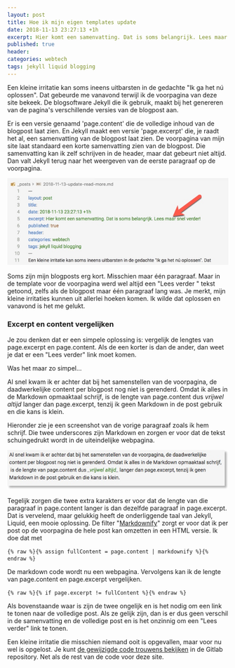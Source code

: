 ```yaml
---
layout: post
title: Hoe ik mijn eigen templates update
date: 2018-11-13 23:27:13 +1h
excerpt: Hier komt een samenvatting. Dat is soms belangrijk. Lees maar snel verder!
published: true
header:
categories: webtech
tags: jekyll liquid blogging
---
```

Een kleine irritatie kan soms ineens uitbarsten in de gedachte "Ik ga het nú oplossen". Dat gebeurde me vanavond terwijl ik de voorpagina van deze site bekeek. De blogsoftware Jekyll die ik gebruik, maakt bij het genereren van de pagina's verschillende versies van de blogpost aan. 

Er is een versie genaamd 'page.content' die de volledige inhoud van de blogpost laat zien. En Jekyll maakt een versie 'page.excerpt' die, je raadt het al, een samenvatting van de blogpost laat zien. De voorpagina van mijn site laat standaard een korte samenvatting zien van de blogpost. Die samenvatting kan ik zelf schrijven in de header, maar dat gebeurt niet altijd. Dan valt Jekyll terug naar het weergeven van de eerste paragraaf op de voorpagina. 

![<>](../images/updatereadmore.jpg)

Soms zijn mijn blogposts erg kort. Misschien maar één paragraaf. Maar in de template voor de voorpagina werd wel altijd een "Lees verder <i class="fas fa-chevron-circle-right"></i>" tekst getoond, zelfs als de blogpost maar één paragraaf lang was. Je merkt, mijn kleine irritaties kunnen uit allerlei hoeken komen. Ik wilde dat oplossen en vanavond is het me gelukt.

### Excerpt en content vergelijken
Je zou denken dat er een simpele oplossing is: vergelijk de lengtes van page.excerpt en page.content. Als de een korter is dan de ander, dan weet je dat er een "Lees verder" link moet komen. 

Was het maar zo simpel...

Al snel kwam ik er achter dat bij het samenstellen van de voorpagina, de daadwerkelijke content per blogpost nog niet is gerenderd. Omdat ik alles in de Markdown opmaaktaal schrijf, is de lengte van page.content dus _vrijwel altijd_ langer dan page.excerpt, tenzij ik geen Markdown in de post gebruik en die kans is klein. 

Hieronder zie je een screenshot van de vorige paragraaf zoals ik hem schrijf. Die twee underscores zijn Markdown en zorgen er voor dat de tekst schuingedrukt wordt in de uiteindelijke webpagina.

![<>](../images/markdownvoorbeeld.jpg)

Tegelijk zorgen die twee extra karakters er voor dat de lengte van die paragraaf in page.content langer is dan dezelfde paragraaf in page.excerpt. Dat is vervelend, maar 
gelukkig heeft de onderliggende taal van Jekyll, Liquid, een mooie oplossing. De filter "[Markdownify](https://jekyllrb.com/docs/liquid/filters/)" zorgt er voor dat ik per post op de voorpagina de hele post kan omzetten in een HTML versie. Ik doe dat met

```liquid
{% raw %}{% assign fullContent = page.content | markdownify %}{% endraw %}
```
De markdown code wordt nu een webpagina. Vervolgens kan ik de lengte van page.content en page.excerpt vergelijken. 

```liquid
{% raw %}{% if page.excerpt != fullContent %}{% endraw %}
```

Als bovenstaande waar is zijn de twee ongelijk en is het nodig om een link te tonen naar de volledige post. Als ze gelijk zijn, dan is er dus geen verschil in de samenvatting en de volledige post en is het onzinnig om een "Lees verder" link te tonen. 

Een kleine irritatie die misschien niemand ooit is opgevallen, maar voor nu wel is opgelost. Je kunt [de gewijzigde code trouwens bekijken](https://gitlab.com/frankmeeuwsen/DTD-Blog/commit/e45ea1f97f007624784ad719d260ec3fc0c6e76b#f6013a00b362253c64368d6eebc50ea2131754e2_63_57) in de Gitlab repository. Net als de rest van de code voor deze site. 